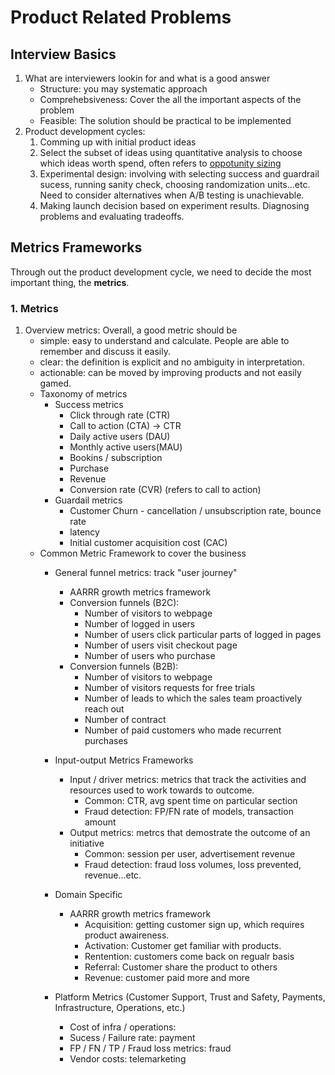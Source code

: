# Product Related Problems

## Interview Basics

1. What are interviewers lookin for and what is a good answer
   - Structure: you may systematic approach
   - Comprehebsiveness: Cover the all the important aspects of the problem
   - Feasible: The solution should be practical to be implemented
2. Product development cycles:
   1. Comming up with initial product ideas
   2. Select the subset of ideas using quantitative analysis to choose which ideas worth spend, often refers to [oppotunity sizing](https://medium.com/related-works-inc/intro-to-opportunity-sizing-ce9d7e5a29c4)
   3. Experimental design: involving with selecting success and guardrail sucess, running sanity check, choosing randomization units...etc. Need to consider alternatives when A/B testing is unachievable.
   4. Making launch decision based on experiment results. Diagnosing problems and evaluating tradeoffs.

## Metrics Frameworks

Through out the product development cycle, we need to decide the most important thing, the **metrics**.

### 1. Metrics

1. Overview metrics:
Overall, a good metric should be
    - simple: easy to understand and calculate. People are able to remember and discuss it easily.
    - clear: the definition is explicit and no ambiguity in interpretation.
    - actionable: can be moved by improving products and not easily gamed.
    - Taxonomy of metrics
        - Success metrics
            - Click through rate (CTR)
            - Call to action (CTA) -> CTR
            - Daily active users (DAU)
            - Monthly active users(MAU)
            - Bookins / subscription
            - Purchase
            - Revenue
            - Conversion rate (CVR) (refers to call to action)
        - Guardail metrics
            - Customer Churn - cancellation / unsubscription rate, bounce rate
            - latency
            - Initial customer acquisition cost (CAC)
    - Common Metric Framework to cover the business
        - General funnel metrics: track "user journey"
            - AARRR growth metrics framework
            - Conversion funnels (B2C):
                - Number of visitors to webpage
                - Number of logged in users
                - Number of users click particular parts of logged in pages
                - Number of users visit checkout page
                - Number of users who purchase
            - Conversion funnels (B2B):
                - Number of visitors to webpage
                - Number of visitors requests for free trials
                - Number of leads to which the sales team proactively reach out
                - Number of contract
                - Number of paid customers who made recurrent purchases
        - Input-output Metrics Frameworks
            - Input / driver metrics: metrics that track the activities and resources used to work towards to outcome.
                - Common: CTR, avg spent time on particular section
                - Fraud detection: FP/FN rate of models, transaction amount
            - Output metrics: metrcs that demostrate the outcome of an initiative
                - Common: session per user, advertisement revenue
                - Fraud detection: fraud loss volumes, loss prevented, revenue...etc.
        - Domain Specific
            - AARRR growth metrics framework
                - Acquisition: getting customer sign up, which requires product awaireness.
                - Activation: Customer get familiar with products.
                - Rentention: customers come back on regualr basis
                - Referral: Customer share the product to others
                - Revenue: customer paid more and more

        - Platform Metrics (Customer Support, Trust and Safety, Payments, Infrastructure, Operations, etc.)

            - Cost of infra / operations:
            - Sucess / Failure rate: payment
            - FP / FN / TP / Fraud loss metrics: fraud
            - Vendor costs: telemarketing
